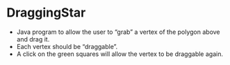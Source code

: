 # DraggingStar
- Java program to allow the user to “grab” a vertex of the polygon above and drag it.  
- Each vertex should be “draggable”.
- A click on the green squares will allow the vertex to be draggable again.
